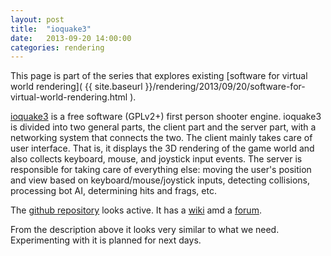```yaml
---
layout: post
title:  "ioquake3"
date:   2013-09-20 14:00:00
categories: rendering
---
```


This page is part of the series that explores existing
[software for virtual world rendering]( {{ site.baseurl }}/rendering/2013/09/20/software-for-virtual-world-rendering.html ).

[ioquake3][io3] is a free software (GPLv2+) first person shooter engine. 
ioquake3 is divided into two general parts, the client part and 
the server part, with a networking system that connects the two. 
The client mainly takes care of user interface. That is, it displays 
the 3D rendering of the game world and also collects keyboard, mouse, 
and joystick input events. The server is responsible for taking care of 
everything else: moving the user's position and view based on 
keyboard/mouse/joystick inputs, detecting collisions, processing 
bot AI, determining hits and frags, etc. 

The [github repository](https://github.com/ioquake/ioq3/) looks active.
It has a [wiki](http://wiki.ioquake3.org/) amd a 
[forum](http://www.ioquake.org/forums/).

From the description above it looks very similar to what we need.
Experimenting with it is planned for next days.

[io3]: (http://ioquake3.org/)
